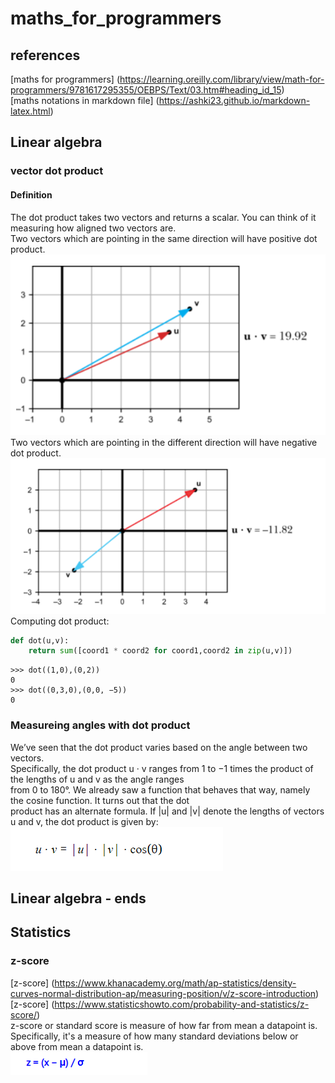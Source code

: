 # maths_for_programmers

## references
[maths for programmers] (https://learning.oreilly.com/library/view/math-for-programmers/9781617295355/OEBPS/Text/03.htm#heading_id_15)  
[maths notations in markdown file] (https://ashki23.github.io/markdown-latex.html)  
## Linear algebra

### vector dot product
#### Definition
The dot product takes two vectors and returns a scalar. You can think of it measuring how aligned two vectors are.  
Two vectors which are pointing in the same direction will have positive dot product.
![](images/positive_dot_product.PNG)  
Two vectors which are pointing in the different direction will have negative dot product.   
![](images/negative_dot_product.PNG)
Computing dot product:
```python
def dot(u,v):
    return sum([coord1 * coord2 for coord1,coord2 in zip(u,v)])

```
```shell script
>>> dot((1,0),(0,2))
0 
>>> dot((0,3,0),(0,0, −5))
0 
```
### Measureing angles with dot product
We’ve seen that the dot product varies based on the angle between two vectors.  
Specifically, the dot product u · v ranges from 1 to −1 times the product of the lengths of u and v as the angle ranges  
from 0 to 180°. We already saw a function that behaves that way, namely the cosine function. It turns out that the dot  
product has an alternate formula. If |u| and |v| denote the lengths of vectors u and v, the dot product is given by:  
![](images/dot_product.PNG)  

## Linear algebra - ends

## Statistics
### z-score
[z-score] (https://www.khanacademy.org/math/ap-statistics/density-curves-normal-distribution-ap/measuring-position/v/z-score-introduction)  
[z-score] (https://www.statisticshowto.com/probability-and-statistics/z-score/)  
z-score or standard score is measure of how far from mean a datapoint is. Specifically, it's a measure of how many standard
deviations below or above from mean a datapoint is.  
![](images/zscore_formula.PNG)


 
